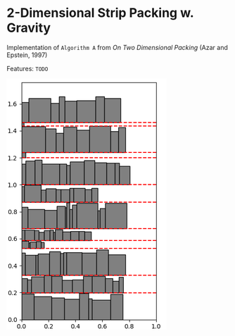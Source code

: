 # 2-Dimensional Strip Packing w. Gravity
Implementation of `Algorithm A` from *On Two Dimensional Packing* (Azar and Epstein, 1997) 

Features: `TODO`

![](packing.png)
